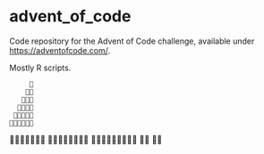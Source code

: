 # advent_of_code
 
Code repository for the Advent of Code challenge, available under https://adventofcode.com/. 

Mostly R scripts.


        
         🎄
        🎄🎄
       🎄🎄🎄
      🎄🎄🎄🎄
     🎄🎄🎄🎄🎄
    🎄🎄🎄🎄🎄🎄
   🎄🎄🎄🎄🎄🎄🎄
  🎄🎄🎄🎄🎄🎄🎄🎄
 🎄🎄🎄🎄🎄🎄🎄🎄🎄
        🎁🎁
        🎁🎁